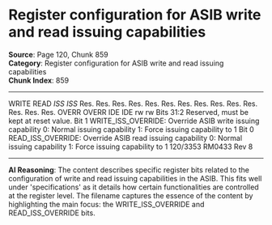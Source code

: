 # Register configuration for ASIB write and read issuing capabilities

**Source**: Page 120, Chunk 859  
**Category**: Register configuration for ASIB write and read issuing capabilities  
**Chunk Index**: 859

---

WRITE READ
_ISS_ _ISS_
Res. Res. Res. Res. Res. Res. Res. Res. Res. Res. Res. Res. Res. Res.
OVERR OVERR
IDE IDE
rw rw
Bits 31:2 Reserved, must be kept at reset value.
Bit 1 WRITE_ISS_OVERRIDE: Override ASIB write issuing capability
0: Normal issuing capability
1: Force issuing capability to 1
Bit 0 READ_ISS_OVERRIDE: Override ASIB read issuing capability
0: Normal issuing capability
1: Force issuing capability to 1
120/3353 RM0433 Rev 8

---

**AI Reasoning**: The content describes specific register bits related to the configuration of write and read issuing capabilities in the ASIB. This fits well under 'specifications' as it details how certain functionalities are controlled at the register level. The filename captures the essence of the content by highlighting the main focus: the WRITE_ISS_OVERRIDE and READ_ISS_OVERRIDE bits.
